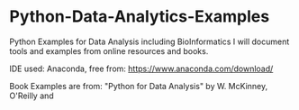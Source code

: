 # Python-Data-Analytics-Examples
Python Examples for Data Analysis including BioInformatics
I will document tools and examples from online resources and books.

IDE used: Anaconda, free from: https://www.anaconda.com/download/ 

Book Examples are from: "Python for Data Analysis" by W. McKinney, O'Reilly and 
